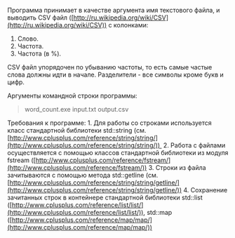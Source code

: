 Программа принимает в качестве аргумента имя текстового файла, и выводить CSV файл ([http://ru.wikipedia.org/wiki/CSV](http://ru.wikipedia.org/wiki/CSV)) с колонками:
1. Слово.
2. Частота.
3. Частота (в %).

CSV файл упорядочен по убыванию частоты, то есть самые частые слова
должны идти в начале. Разделители -  все символы кроме букв и цифр.

Аргументы командной строки программы:

> word_count.exe input.txt output.csv

Требования к программе:
	1. Для работы со строками используется класс стандартной библиотеки std::string (см. [http://www.cplusplus.com/reference/string/string/](http://www.cplusplus.com/reference/string/string/)) 
	2. Работа с файлами осуществляется с помощью классов стандартной библиотеки из модуля fstream ([http://www.cplusplus.com/reference/fstream/](http://www.cplusplus.com/reference/fstream/))
	3. Строки из файла зачитываются с помощью метода std::getline (см. [http://www.cplusplus.com/reference/string/string/getline/](http://www.cplusplus.com/reference/string/string/getline/))
	4. Сохранение зачитанных строк в контейнере стандартной библиотеки std::list ([http://www.cplusplus.com/reference/list/list/](http://www.cplusplus.com/reference/list/list/)), std::map ([http://www.cplusplus.com/reference/map/map/](http://www.cplusplus.com/reference/map/map/))